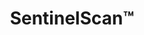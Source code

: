 ---
title: SentinelScan&trade;
subheading: Same-Day Repairs & Replacement Plan
background_image: /img/sentinel-scan-background.jpg
intro:
  heading: Stay Ahead of Costly Repairs
  text: >-
    Tired of patching an old, leaky roof? We'll inspect it, make immediate repairs up to $1,000, and plan your comprehensive Roof Management System (RMS) all for just $299. This assessment delivers same-day fixes for urgent issues, a detailed roof health timeline, photo documentation, and a customized replacement timeline to save you up to $50,000 and headache.
  ctas:
    - text: Get Same-Day Repairs for $299 »
      url: /contact/
  icon: triangle-exclamation
  icon_color: danger
dual_panels:
  - heading: What’s really going on up there?
    image: /img/sentinel-scan-background.jpg
    image_alt: Sealed roof
    color: danger
    items:
      - Patch leaks on the spot—up to $1,000 value—for just $299*
      - Stop expensive leaks before the damage is catastrophic
      - Start planning ahead for unexpected expenses
  - heading: You’re Completely Covered&trade;
    image: /img/sentinel-smart-background.jpg
    image_alt: Man installing roof
    color: danger
    items:
      - See if you qualify to extend roof life by decades with spray coating
      - Save up to $50,000 through our cost-savings program*
      - Plan your comprehensive Roof Management System (RMS)
cta:
  heading: Stop Leaks for $299
  text: >-
    With over 25 years of guaranteed contracting experience under our belt, we understand not just what’s overhead but also what’s underneath. Old or leaky roof? Get started with a SentinelScan assessment today.
  ctas:
    - text: Schedule Assessment
      url: /contact/
---